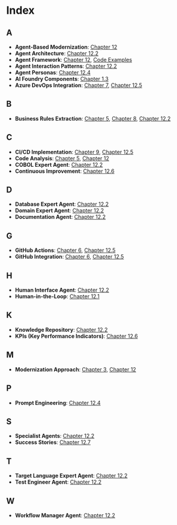 # Index

## A
- **Agent-Based Modernization**: [Chapter 12](12-agent-based-modernization/README.md)
- **Agent Architecture**: [Chapter 12.2](12-agent-based-modernization/README.md#122-agent-architecture-and-roles)
- **Agent Framework**: [Chapter 12](12-agent-based-modernization/README.md), [Code Examples](../code/agent-framework/agent_framework.py)
- **Agent Interaction Patterns**: [Chapter 12.2](12-agent-based-modernization/README.md#agent-interaction-patterns)
- **Agent Personas**: [Chapter 12.4](12-agent-based-modernization/README.md#124-agent-personas-and-prompt-engineering)
- **AI Foundry Components**: [Chapter 1.3](01-introduction/03-ai-foundry-components.md)
- **Azure DevOps Integration**: [Chapter 7](07-azure-devops-integration/README.md), [Chapter 12.5](12-agent-based-modernization/README.md#125-integration-with-github-and-devops)

## B
- **Business Rules Extraction**: [Chapter 5](05-code-analysis/README.md), [Chapter 8](08-ai-transformation/README.md), [Chapter 12.2](12-agent-based-modernization/README.md)

## C
- **CI/CD Implementation**: [Chapter 9](09-cicd-implementation/README.md), [Chapter 12.5](12-agent-based-modernization/README.md#125-integration-with-github-and-devops)
- **Code Analysis**: [Chapter 5](05-code-analysis/README.md), [Chapter 12](12-agent-based-modernization/README.md)
- **COBOL Expert Agent**: [Chapter 12.2](12-agent-based-modernization/README.md#122-agent-architecture-and-roles)
- **Continuous Improvement**: [Chapter 12.6](12-agent-based-modernization/README.md#126-measuring-success-and-continuous-improvement)

## D
- **Database Expert Agent**: [Chapter 12.2](12-agent-based-modernization/README.md#122-agent-architecture-and-roles)
- **Domain Expert Agent**: [Chapter 12.2](12-agent-based-modernization/README.md#122-agent-architecture-and-roles)
- **Documentation Agent**: [Chapter 12.2](12-agent-based-modernization/README.md#122-agent-architecture-and-roles)

## G
- **GitHub Actions**: [Chapter 6](06-github-integration/README.md), [Chapter 12.5](12-agent-based-modernization/README.md#125-integration-with-github-and-devops)
- **GitHub Integration**: [Chapter 6](06-github-integration/README.md), [Chapter 12.5](12-agent-based-modernization/README.md#125-integration-with-github-and-devops)

## H
- **Human Interface Agent**: [Chapter 12.2](12-agent-based-modernization/README.md#122-agent-architecture-and-roles)
- **Human-in-the-Loop**: [Chapter 12.1](12-agent-based-modernization/README.md#121-understanding-agent-based-modernization)

## K
- **Knowledge Repository**: [Chapter 12.2](12-agent-based-modernization/README.md#communication-and-knowledge-sharing)
- **KPIs (Key Performance Indicators)**: [Chapter 12.6](12-agent-based-modernization/README.md#126-measuring-success-and-continuous-improvement)

## M
- **Modernization Approach**: [Chapter 3](03-foundation/README.md), [Chapter 12](12-agent-based-modernization/README.md)

## P
- **Prompt Engineering**: [Chapter 12.4](12-agent-based-modernization/README.md#124-agent-personas-and-prompt-engineering)

## S
- **Specialist Agents**: [Chapter 12.2](12-agent-based-modernization/README.md#122-agent-architecture-and-roles)
- **Success Stories**: [Chapter 12.7](12-agent-based-modernization/README.md#127-case-studies-and-success-stories)

## T
- **Target Language Expert Agent**: [Chapter 12.2](12-agent-based-modernization/README.md#122-agent-architecture-and-roles)
- **Test Engineer Agent**: [Chapter 12.2](12-agent-based-modernization/README.md#122-agent-architecture-and-roles)

## W
- **Workflow Manager Agent**: [Chapter 12.2](12-agent-based-modernization/README.md#122-agent-architecture-and-roles) 